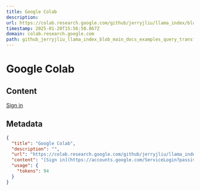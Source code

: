 ```yaml
---
title: Google Colab
description: 
url: https://colab.research.google.com/github/jerryjliu/llama_index/blob/main/docs/examples/query_transformations/SimpleIndexDemo-multistep.ipynb#scrollTo=ee4ace96
timestamp: 2025-01-20T15:56:50.867Z
domain: colab.research.google.com
path: github_jerryjliu_llama_index_blob_main_docs_examples_query_transformations_SimpleIndexDemo-multistep.ipynb
---
```


# Google Colab



## Content

[Sign in](https://accounts.google.com/ServiceLogin?passive=true&continue=https%3A%2F%2Fcolab.research.google.com%2Fgithub%2Fjerryjliu%2Fllama_index%2Fblob%2Fmain%2Fdocs%2Fexamples%2Fquery_transformations%2FSimpleIndexDemo-multistep.ipynb&ec=GAZAqQM)

## Metadata

```json
{
  "title": "Google Colab",
  "description": "",
  "url": "https://colab.research.google.com/github/jerryjliu/llama_index/blob/main/docs/examples/query_transformations/SimpleIndexDemo-multistep.ipynb#scrollTo=ee4ace96",
  "content": "[Sign in](https://accounts.google.com/ServiceLogin?passive=true&continue=https%3A%2F%2Fcolab.research.google.com%2Fgithub%2Fjerryjliu%2Fllama_index%2Fblob%2Fmain%2Fdocs%2Fexamples%2Fquery_transformations%2FSimpleIndexDemo-multistep.ipynb&ec=GAZAqQM)",
  "usage": {
    "tokens": 94
  }
}
```
